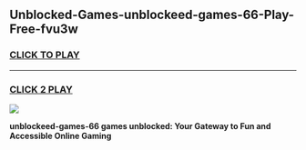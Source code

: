 
## Unblocked-Games-unblockeed-games-66-Play-Free-fvu3w
<h3>
<a href="https://premium76.site?title=unblockeed-games-66&ref=17A">CLICK TO PLAY</a></h3>
<hr>

<h3>
<a href="https://premium76.site?title=unblockeed-games-66&ref=17A">CLICK 2 PLAY</a>
  
</h3>

<a href="https://premium76.site?title=unblockeed-games-66&ref=17A"><img src="https://clearcache.store/games.png"></a>


**unblockeed-games-66 games unblocked: Your Gateway to Fun and Accessible Online Gaming**
